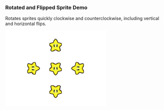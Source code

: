 ### Rotated and Flipped Sprite Demo

Rotates sprites quickly clockwise and counterclockwise, including vertical
and horizontal flips.

![Screenshot](screenshot.png)

